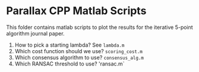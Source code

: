 # Parallax CPP Matlab Scripts
This folder contains matlab scripts to plot the results for the iterative 5-point algorithm journal paper.

1. How to pick a starting lambda? See `lambda.m`
2. Which cost function should we use? `scoring_cost.m`
2. Which consensus algorithm to use? `consensus_alg.m`
3. Which RANSAC threshold to use? 'ransac.m`

